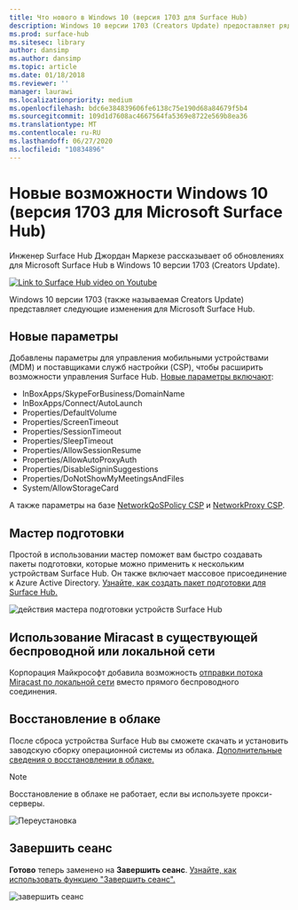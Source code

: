 ```yaml
---
title: Что нового в Windows 10 (версия 1703 для Surface Hub)
description: Windows 10 версии 1703 (Creators Update) предоставляет ряд новых возможностей в Microsoft Surface Hub.
ms.prod: surface-hub
ms.sitesec: library
author: dansimp
ms.author: dansimp
ms.topic: article
ms.date: 01/18/2018
ms.reviewer: ''
manager: laurawi
ms.localizationpriority: medium
ms.openlocfilehash: bdc6e384839606fe6138c75e190d68a84679f5b4
ms.sourcegitcommit: 109d1d7608ac4667564fa5369e8722e569b8ea36
ms.translationtype: MT
ms.contentlocale: ru-RU
ms.lasthandoff: 06/27/2020
ms.locfileid: "10834896"
---
```

# Новые возможности Windows 10 (версия 1703 для Microsoft Surface Hub)

Инженер Surface Hub Джордан Маркезе рассказывает об обновлениях для Microsoft Surface Hub в Windows 10 версии 1703 (Creators Update). 

<a href="https://www.youtube.com/watch?v=R8tX10VIgq0" target="_blank"> <img src="images/whats-new-video-thumbnail.png" alt="Link to Surface Hub video on Youtube" /></a>

Windows 10 версии 1703 (также называемая Creators Update) представляет следующие изменения для Microsoft Surface Hub.

## Новые параметры

Добавлены параметры для управления мобильными устройствами (MDM) и поставщиками служб настройки (CSP), чтобы расширить возможности управления Surface Hub. [Новые параметры включают](manage-settings-with-mdm-for-surface-hub.md):

- InBoxApps/SkypeForBusiness/DomainName
- InBoxApps/Connect/AutoLaunch
- Properties/DefaultVolume
- Properties/ScreenTimeout
- Properties/SessionTimeout
- Properties/SleepTimeout
- Properties/AllowSessionResume
- Properties/AllowAutoProxyAuth
- Properties/DisableSigninSuggestions
- Properties/DoNotShowMyMeetingsAndFiles
- System/AllowStorageCard

А также параметры на базе [NetworkQoSPolicy CSP](https://msdn.microsoft.com/windows/hardware/commercialize/customize/mdm/networkqospolicy-csp) и [NetworkProxy CSP](https://msdn.microsoft.com/windows/hardware/commercialize/customize/mdm/networkproxy-csp).
</br>

## Мастер подготовки

Простой в использовании мастер поможет вам быстро создавать пакеты подготовки, которые можно применить к нескольким устройствам Surface Hub. Он также включает массовое присоединение к Azure Active Directory. [Узнайте, как создать пакет подготовки для Surface Hub.](provisioning-packages-for-certificates-surface-hub.md)

![действия мастера подготовки устройств Surface Hub](images/wcd-wizard.png)
    
## Использование Miracast в существующей беспроводной или локальной сети 

Корпорация Майкрософт добавила возможность [отправки потока Miracast по локальной сети](miracast-over-infrastructure.md) вместо прямого беспроводного соединения. 
    
## Восстановление в облаке

После сброса устройства Surface Hub вы сможете скачать и установить заводскую сборку операционной системы из облака. [Дополнительные сведения о восстановлении в облаке.](device-reset-surface-hub.md#cloud-recovery)

>[!NOTE]
>Восстановление в облаке не работает, если вы используете прокси-серверы.
    
![Переустановка](images/reinstall.png)
    
## Завершить сеанс

**Готово** теперь заменено на **Завершить сеанс**. [Узнайте, как использовать функцию "Завершить сеанс".](i-am-done-finishing-your-surface-hub-meeting.md) 

![завершить сеанс](images/end-session.png)



 

 
